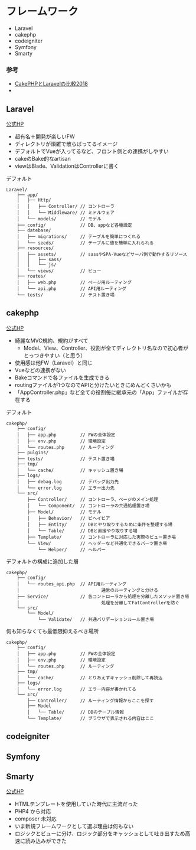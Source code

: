 # フレームワーク
- Laravel
- cakephp
- codeigniter
- Symfony
- Smarty

### 参考
- [CakePHPとLaravelの比較2018](https://crieit.net/posts/CakePHP-Laravel-2018)
- []()

## Laravel
[公式HP](https://laravel.com/)

- 超有名＋開発が楽しいFW
- ディレクトリが煩雑で散らばってるイメージ
- デフォルトでVueが入ってるなど、フロント側との連携がしやすい
- cakeのBake的なartisan
- viewはBlade、ValidationはControllerに書く

デフォルト

```
Laravel/
    ├── app/
    │   ├── Http/
    │   │   ├── Controller/ // コントローラ
    │   │   └── Middleware/ // ミドルウェア
    │   └── models/         // モデル
    ├── config/             // DB、appなど各種設定
    ├── datebase/
    │   ├── migrations/     // テーブルを簡単につくれる
    │   └── seeds/          // テーブルに値を簡単に入れられる
    ├── resources/
    │   ├── assets/         // sassやSPA-Vueなどサーバ側で動作するリソース
    │   │   ├── sass/
    │   │   └── js/
    │   └── views/          // ビュー
    ├── routes/
    │   ├── web.php         // ページ用ルーティング
    │   └── api.php         // API用ルーティング
    └── tests/              // テスト置き場
```

## cakephp
[公式HP](https://cakephp.org/jp)

- 綺麗なMVC規約、規約がすべて
    - Model、View、Controller、役割が全てディレクトリ名なので初心者がとっつきやすい（と思う）
- 使用感は他FW（Laravel）と同じ
- Vueなどの連携がない
- Bakeコマンドで各ファイルを生成できる
- routingファイルが1つなのでAPIと分けたいときにめんどくさいかも
- 「AppController.php」など全ての役割毎に継承元の「App」ファイルが存在する

デフォルト

```
cakephp/
    ├── config/
    │   ├── app.php         // FWの全体設定
    │   ├── env.php         // 環境設定
    │   └── routes.php      // ルーティング
    ├── pulgins/
    ├── tests/              // テスト置き場
    ├── tmp/
    │   └── cache/          // キャッシュ置き場
    ├── logs/
    │   ├── debag.log       // デバッグ出力先
    │   └── error.log       // エラー出力先
    └── src/
        ├── Controller/     // コントローラ、ページのメイン処理
        │   └── Component/  // コントローラの共通処理置き場
        ├── Model/          // モデル
        │   ├── Behavior/   // ビヘイビア
        │   ├── Entity/     // DBとやり取りするために条件を整理する場
        │   └── Table/      // DBと直接やり取りする場
        ├── Template/       // コントローラに対応した実際のビュー置き場
        └── View/           // ヘッダーなど共通化できるパーツ置き場
            └── Helper/     // ヘルパー
```

デフォルトの構成に追加した層

```
cakephp/
    ├── config/
    │   └── routes_api.php  // API用ルーティング
    │                               通常のルーティングと分ける
    ├── Service/            // 各コントローラから処理を分離したメソッド置き場
    │                               処理を分離してFatControllerを防ぐ
    └── src/
        └── Model/
            └── Validate/   // 共通バリデーションルール置き場
```

何も知らなくても最低限抑えるべき場所

```
cakephp/
    ├── config/
    │   ├── app.php         // FWの全体設定
    │   ├── env.php         // 環境設定
    │   └── routes.php      // ルーティング
    ├── tmp/
    │   └── cache/          // とりあえずキャッシュ削除して再読込
    ├── logs/
    │   └── error.log       // エラー内容が書かれてる
    └── src/
        ├── Controller/     // ルーティング情報からここを探す
        ├── Model
        │   └── Table/      // DBのテーブル情報
        └── Template/       // ブラウザで表示される内容はここ
```

## codeigniter
## Symfony

## Smarty
[公式HP](https://www.smarty.net/docsv2/ja/)

- HTMLテンプレートを使用していた時代に主流だった
- PHP4 から対応
- composer 未対応
- いま新規フレームワークとして選ぶ理由は何もない
- ロジックとビューに分け、ロジック部分をキャッシュとして吐き出すため高速に読み込みができた
